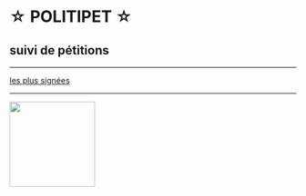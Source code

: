 ☆ POLITIPET ☆
=============

suivi de pétitions
------------------

-----

[les plus signées](https://petitions.assemblee-nationale.fr/initiatives?order=most_voted)


<div id="contents"></div>
<script src="main.js"></script>
<style>
	img	{ max-width: 100%; }
	img	{ display: block; }
	#contents > div { margin-bottom: 5rem; }
</style>

-----

<a href="commission/lois.html">
<img
   style="width: 150px"
   src="https://www.assemblee-nationale.fr/var/ezflow_site/storage/images/3/8/8/9/4589883-1-fre-FR/PICTO_AFF_LOIS_300x300.png">
</a>
